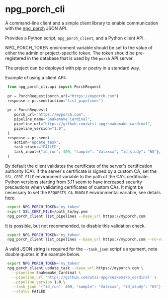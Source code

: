 # npg_porch_cli

A command-line client and a simple client library to enable communication
with the [npg_porch](https://github.com/wtsi-npg/npg_porch) JSON API.

Provides a Python script, `npg_porch_client`, and a Python client API.

NPG_PORCH_TOKEN environment variable should be set to the value of either
the admin or project-specific token. The token should be pre-registered in
the database that is used by the `porch` API server.

The project can be deployed with pip or poetry in a standard way.

Example of using a client API:

``` python
 from npg_porch_cli.api import PorchRequest
 
 pr = PorchRequest(porch_url="https://myporch.com")
 response = pr.send(action="list_pipelines")
 
 pr = PorchRequest(
    porch_url="https://myporch.com",
    pipeline_name="Snakemake_Cardinal",
    pipeline_url="https://github.com/wtsi-npg/snakemake_cardinal",
    pipeline_version="1.0",
 )
 response = pr.send(
    action="update_task",
    task_status="FAILED",
    task_input={"id_run": 409, "sample": "Valxxxx", "id_study": "65"},
 )
```

By default the client validates the certificate of the server's certification
authority (CA). If the server's certificate is signed by a custom CA, set the
`SSL_CERT_FILE` environment variable to the path of the CA's certificate.
Python versions starting from 3.11 seem to have increased security precautions
when validating certificates of custom CAs. It might be necessary to set the
`REQUESTS_CA_BUNDLE` environmental variable, see details
[here](https://requests.readthedocs.io/en/latest/user/advanced/#ssl-cert-verification).

``` bash
 export NPG_PORCH_TOKEN='my_token'
 export SSL_CERT_FILE=/path_to/my.pem
 npg_porch_client list_pipelines --base_url https://myporch.com
```

It is possible, but not recommended, to disable this validation check.

``` bash
 export NPG_PORCH_TOKEN='my_token'
 npg_porch_client list_pipelines --base_url https://myporch.com --no-validate_ca_cert
```

A valid JSON string is required for the `--task_json` script's argument, note
double quotes in the example below.

``` bash
 export NPG_PORCH_TOKEN='my_token'
 npg_porch_client update_task --base_url https://myporch.com \
   --pipeline Snakemake_Cardinal \
   --pipeline_url 'https://github.com/wtsi-npg/snakemake_cardinal' \
   --pipeline_version 1.0 \
   --task_json '{"id_run": 409, "sample": "Valxxxx", "id_study": "65"}' \
   --status FAILED
```
